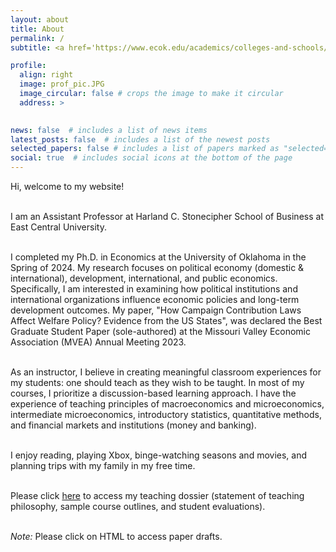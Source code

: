 ```yaml
---
layout: about
title: About
permalink: /
subtitle: <a href='https://www.ecok.edu/academics/colleges-and-schools/harland-c-stonecipher-school-business'>East Central University</a>. achaudhry@ecok.edu

profile:
  align: right
  image: prof_pic.JPG
  image_circular: false # crops the image to make it circular
  address: >
    

news: false  # includes a list of news items
latest_posts: false  # includes a list of the newest posts
selected_papers: false # includes a list of papers marked as "selected={true}"
social: true  # includes social icons at the bottom of the page
---
```


<p style='text-align: justify;'>
Hi, welcome to my website!  <br /> <br>

I am an Assistant Professor at Harland C. Stonecipher School of Business at East Central University.  <br /> <br>

I completed my Ph.D. in Economics at the University of Oklahoma in the Spring of 2024. My research focuses on political economy (domestic & international), development, international, and public economics. Specifically, I am interested in examining how political institutions and international organizations influence economic policies and long-term development outcomes. My paper, "How Campaign Contribution Laws Affect Welfare Policy? Evidence from the US States", was declared the Best Graduate Student Paper (sole-authored) at the Missouri Valley Economic Association (MVEA) Annual Meeting 2023.  <br /> <br>

As an instructor, I believe in creating meaningful classroom experiences for my students: one should teach as they wish to be taught. In most of my courses, I prioritize a discussion-based learning approach. I have the experience of teaching principles of macroeconomics and microeconomics, intermediate microeconomics, introductory statistics, quantitative methods, and financial markets and institutions (money and banking).  <br /> <br>

I enjoy reading, playing Xbox, binge-watching seasons and movies, and planning trips with my family in my free time.  <br /> <br>

Please click <a href='https://drive.google.com/file/d/1_4I9p70E2YmS_sv4qZQxDmnq8SMJSkg3/view?usp=sharing'>here</a> to access my teaching dossier (statement of teaching philosophy, sample course outlines, and student evaluations). <br /> <br>
<be>

*Note:* Please click on HTML to access paper drafts.
